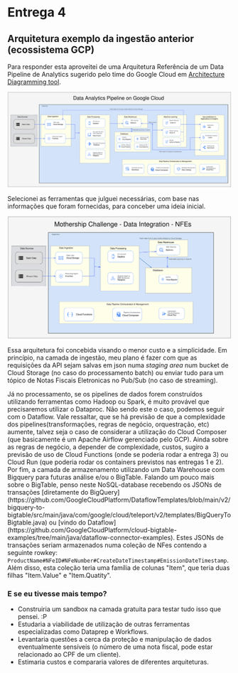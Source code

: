 # Entrega 4
## Arquitetura exemplo da ingestão anterior (ecossistema GCP)
Para responder esta aproveitei de uma Arquitetura Referência de um Data Pipeline de Analytics sugerido pelo time do Google Cloud em [Architecture Diagramming tool](https://googlecloudcheatsheet.withgoogle.com/architecture). 

![full_data_analytics_pipeline](/entrega4/full_data_analytics_pipeline.svg)

Selecionei as ferramentas que julguei necessárias, com base nas informações que foram fornecidas, para conceber uma ideia inicial.

![mothership_prop4](/entrega4/mothership_prop4.svg)

Essa arquitetura foi concebida visando o menor custo e a simplicidade. 
Em princípio, na camada de ingestão, meu plano é fazer com que as requisições da API sejam salvas em json numa _staging area_ num bucket de Cloud Storage (no caso do processamento batch) ou enviar tudo para um tópico de Notas Fiscais Eletronicas no Pub/Sub (no caso de streaming).
<p>Já no processamento, se os pipelines de dados forem construídos utilizando ferramentas como Hadoop ou Spark, é muito provável que precisaremos utilizar o Dataproc. Não sendo este o caso, podemos seguir com o Dataflow. Vale ressaltar, que se há previsão de que a complexidade dos pipelines(transformações, regras de negócio, orquestração, etc) aumente, talvez seja o caso de considerar a utilização do Cloud Composer (que basicamente é um Apache Airflow gerenciado pelo GCP). Ainda sobre as regras de negócio, a depender de complexidade, custos, sugiro a previsão de uso de Cloud Functions (onde se poderia rodar a entrega 3) ou Cloud Run (que poderia rodar os containers previstos nas entregas 1 e 2).
Por fim, a camada de armazenamento utilizando um Data Warehouse com Bigquery para futuras análise e/ou o BigTable.
Falando um pouco mais sobre o BigTable, penso neste NoSQL-database recebendo os JSONs de transações [diretamente do BigQuery](https://github.com/GoogleCloudPlatform/DataflowTemplates/blob/main/v2/bigquery-to-bigtable/src/main/java/com/google/cloud/teleport/v2/templates/BigQueryToBigtable.java) ou [vindo do Dataflow](https://github.com/GoogleCloudPlatform/cloud-bigtable-examples/tree/main/java/dataflow-connector-examples). Estes JSONs de transações seriam armazenados numa coleção de NFes contendo a seguinte rowkey: <code>ProductName#NFeID#NFeNumber#CreateDateTimestamp#EmissionDateTimestamp</code>. Além disso, esta coleção teria uma família de colunas "Item", que teria duas filhas "Item.Value" e "Item.Quatity".

### E se eu tivesse mais tempo?
* Construiria um sandbox na camada gratuita para testar tudo isso que pensei. :P
* Estudaria a viabilidade de utilização de outras ferramentas especializadas como Dataprep e Workflows.
* Levantaria questões a cerca da proteção e manipulação de dados eventualmente sensíveis (o número de uma nota fiscal, pode estar relacionado ao CPF de um cliente).
* Estimaria custos e compararia valores de diferentes arquiteturas.
